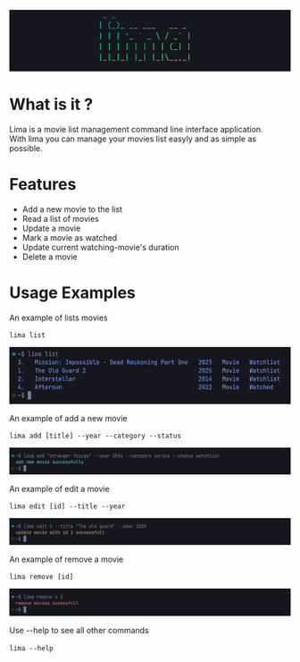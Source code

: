![lima](https://github.com/faizisyellow/lima/blob/main/demo/lima-banner.png?raw=true)

# What is it ?
Lima is a movie list management command line interface application.  
With lima you can manage your movies list easyly and as simple as possible.

# Features
- Add a new movie to the list
- Read a list of movies
- Update a movie
- Mark a movie as watched
- Update current watching-movie's duration
- Delete a movie


# Usage Examples
An example of lists movies  

```
lima list
```  

![lima](https://github.com/faizisyellow/lima/blob/main/demo/lima-ls-demo.png?raw=true)

An example of add a new movie

```
lima add [title] --year --category --status
```  

![lima](https://github.com/faizisyellow/lima/blob/main/demo/lima-add-demo.png?raw=true)

An example of edit a movie


```
lima edit [id] --title --year
```  

![lima](https://github.com/faizisyellow/lima/blob/main/demo/lima-update-demo.png?raw=true)

An example of remove a movie


```
lima remove [id]
```  

![lima](https://github.com/faizisyellow/lima/blob/main/demo/lima-rm-demo.png?raw=true)

Use --help to see all other commands

``` lima --help ```